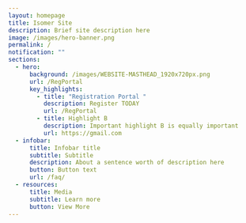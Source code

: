 ```yaml
---
layout: homepage
title: Isomer Site
description: Brief site description here
image: /images/hero-banner.png
permalink: /
notification: ""
sections:
  - hero:
      background: /images/WEBSITE-MASTHEAD_1920x720px.png
      url: /RegPortal
      key_highlights:
        - title: "Registration Portal "
          description: Register TODAY
          url: /RegPortal
        - title: Highlight B
          description: Important highlight B is equally important
          url: https://gmail.com
  - infobar:
      title: Infobar title
      subtitle: Subtitle
      description: About a sentence worth of description here
      button: Button text
      url: /faq/
  - resources:
      title: Media
      subtitle: Learn more
      button: View More
---
```


